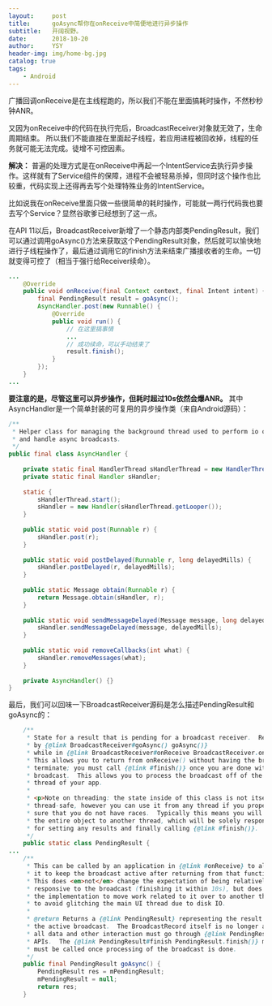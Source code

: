 ```yaml
---
layout:     post
title:      goAsync帮你在onReceive中简便地进行异步操作
subtitle:   开阔视野。
date:       2018-10-20
author:     YSY
header-img: img/home-bg.jpg
catalog: true
tags:
    - Android
---
```


广播回调onReceive是在主线程跑的，所以我们不能在里面搞耗时操作，不然秒秒钟ANR。

又因为onReceive中的代码在执行完后，BroadcastReceiver对象就无效了，生命周期结束。
所以我们不能直接在里面起子线程，若应用进程被回收掉，线程的任务就可能无法完成。徒增不可控因素。

**解决：**
普遍的处理方式是在onReceive中再起一个IntentService去执行异步操作。这样就有了Service组件的保障，进程不会被轻易杀掉，但同时这个操作也比较重，代码实现上还得再去写个处理特殊业务的IntentService。

比如说我在onReceive里面只做一些很简单的耗时操作，可能就一两行代码我也要去写个Service？显然谷歌爹已经想到了这一点。

在API 11以后，BroadcastReceiver新增了一个静态内部类PendingResult，我们可以通过调用goAsync()方法来获取这个PendingResult对象，然后就可以愉快地进行子线程操作了，最后通过调用它的finish方法来结束广播接收者的生命。一切就变得可控了（相当于强行给Receiver续命）。

```java
...
    @Override
    public void onReceive(final Context context, final Intent intent) {
        final PendingResult result = goAsync();
        AsyncHandler.post(new Runnable() {
            @Override
            public void run() {
                // 在这里搞事情
                ...
                // 成功续命，可以手动结束了
                result.finish();
            }
        });
    }
...
```

**要注意的是，尽管这里可以异步操作，但耗时超过10s依然会爆ANR。**
其中AsyncHandler是一个简单封装的可复用的异步操作类（来自Android源码）：

```java
/**
 * Helper class for managing the background thread used to perform io operations
 * and handle async broadcasts.
 */
public final class AsyncHandler {
 
    private static final HandlerThread sHandlerThread = new HandlerThread("AsyncHandler");
    private static final Handler sHandler;
 
    static {
        sHandlerThread.start();
        sHandler = new Handler(sHandlerThread.getLooper());
    }
 
    public static void post(Runnable r) {
        sHandler.post(r);
    }
 
    public static void postDelayed(Runnable r, long delayedMills) {
        sHandler.postDelayed(r, delayedMills);
    }
 
    public static Message obtain(Runnable r) {
        return Message.obtain(sHandler, r);
    }
 
    public static void sendMessageDelayed(Message message, long delayedMills) {
        sHandler.sendMessageDelayed(message, delayedMills);
    }
 
    public static void removeCallbacks(int what) {
        sHandler.removeMessages(what);
    }
 
    private AsyncHandler() {}
}
```

最后，我们可以回味一下BroadcastReceiver源码是怎么描述PendingResult和goAsync的：

```java
    /**
     * State for a result that is pending for a broadcast receiver.  Returned
     * by {@link BroadcastReceiver#goAsync() goAsync()}
     * while in {@link BroadcastReceiver#onReceive BroadcastReceiver.onReceive()}.
     * This allows you to return from onReceive() without having the broadcast
     * terminate; you must call {@link #finish()} once you are done with the
     * broadcast.  This allows you to process the broadcast off of the main
     * thread of your app.
     *
     * <p>Note on threading: the state inside of this class is not itself
     * thread-safe, however you can use it from any thread if you properly
     * sure that you do not have races.  Typically this means you will hand
     * the entire object to another thread, which will be solely responsible
     * for setting any results and finally calling {@link #finish()}.
     */
    public static class PendingResult {
...
    /**
     * This can be called by an application in {@link #onReceive} to allow
     * it to keep the broadcast active after returning from that function.
     * This does <em>not</em> change the expectation of being relatively
     * responsive to the broadcast (finishing it within 10s), but does allow
     * the implementation to move work related to it over to another thread
     * to avoid glitching the main UI thread due to disk IO.
     *
     * @return Returns a {@link PendingResult} representing the result of
     * the active broadcast.  The BroadcastRecord itself is no longer active;
     * all data and other interaction must go through {@link PendingResult}
     * APIs.  The {@link PendingResult#finish PendingResult.finish()} method
     * must be called once processing of the broadcast is done.
     */
    public final PendingResult goAsync() {
        PendingResult res = mPendingResult;
        mPendingResult = null;
        return res;
    }
```
